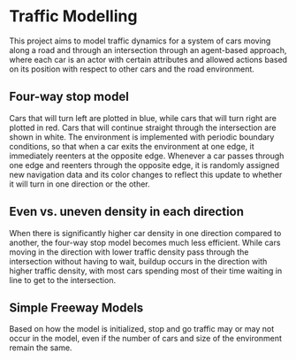 # Traffic Modelling

This project aims to model traffic dynamics for a system of cars moving along a road and through an intersection through an agent-based approach, where each car is an actor with certain attributes and allowed actions based on its position with respect to other cars and the road environment.

## Four-way stop model 

Cars that will turn left are plotted in blue, while cars that will turn right are plotted in red. Cars that will continue straight through the intersection are shown in white. The environment is implemented with periodic boundary conditions, so that when a car exits the environment at one edge, it immediately reenters at the opposite edge. Whenever a car passes through one edge and reenters through the opposite edge, it is randomly assigned new navigation data and its color changes to reflect this update to whether it will turn in one direction or the other.

## Even vs. uneven density in each direction

When there is significantly higher car density in one direction compared to another, the four-way stop model becomes much less efficient. While cars moving in the direction with lower traffic density pass through the intersection without having to wait, buildup occurs in the direction with higher traffic density, with most cars spending most of their time waiting in line to get to the intersection.

## Simple Freeway Models

Based on how the model is initialized, stop and go traffic may or may not occur in the model, even if the number of cars and size of the environment remain the same.
